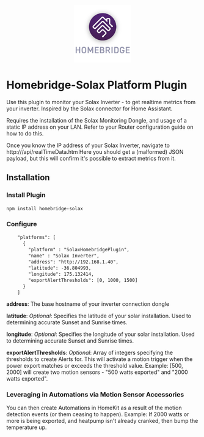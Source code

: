 
<p align="center">

<img src="https://github.com/homebridge/branding/raw/master/logos/homebridge-wordmark-logo-vertical.png" width="150">

</p>


# Homebridge-Solax Platform Plugin

Use this plugin to monitor your Solax Inverter - to get realtime metrics from your inverter. Inspired by the Solax connector for Home Assistant.

Requires the installation of the Solax Monitoring Dongle, and usage of a static IP address on your LAN. Refer to your Router configuration guide on how to do this.

Once you know the IP address of your Solax Inverter, navigate to http://<InverterIpAddress/>/api/realTimeData.htm
Here you should get a (malformed) JSON payload, but this will confirm it's possible to extract metrics from it.

## Installation
### Install Plugin
```
npm install homebridge-solax
```

### Configure
```
    "platforms": [
      {
        "platform" : "SolaxHomebridgePlugin",
        "name" : "Solax Inverter",
        "address": "http://192.168.1.40",
        "latitude": -36.804993,
        "longitude": 175.132414,
        "exportAlertThresholds": [0, 1000, 1500]
      }
    ]
```
**address**: The base hostname of your inverter connection dongle

**latitude**: *Optional*: Specifies the latitude of your solar installation. Used to determining accurate Sunset and Sunrise times.

**longitude**: *Optional*: Specifies the longitude of your solar installation. Used to determining accurate Sunset and Sunrise times.

**exportAlertThresholds**: *Optional*: Array of integers specifying the thresholds to create Alerts for. This will activate a motion trigger when the power export matches or exceeds the threshold value. Example: [500, 2000] will create two motion sensors - "500 watts exported" and "2000 watts exported".

### Leveraging in Automations via Motion Sensor Accessories
You can then create Automations in HomeKit as a result of the motion detection events (or them ceasing to happen).
Example: If 2000 watts or more is being exported, and heatpump isn't already cranked, then bump the temperature up.
